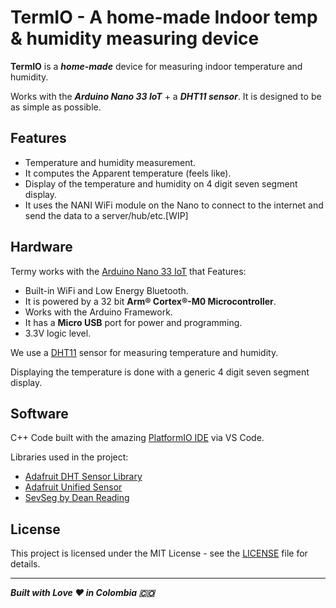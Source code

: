 # TermIO - A home-made Indoor temp & humidity measuring device

**TermIO** is a ***home-made*** device for measuring indoor temperature and humidity.

Works with the ***Arduino Nano 33 IoT*** + a ***DHT11 sensor***. It is designed to be as simple as possible.

## Features

-   Temperature and humidity measurement.
-   It computes the Apparent temperature (feels like).
-   Display of the temperature and humidity on 4 digit seven segment display.
-   It uses the NANI WiFi module on the Nano to connect to the internet and send the data to a server/hub/etc.[WIP]

## Hardware

Termy works with the [Arduino Nano 33 IoT](https://store-usa.arduino.cc/products/arduino-nano-33-iot) that Features:
* Built-in WiFi and Low Energy Bluetooth. 
* It is powered by a 32 bit **Arm® Cortex®-M0 Microcontroller**.
* Works with the Arduino Framework.
* It has a **Micro USB** port for power and programming.
* 3.3V logic level.

We use a [DHT11](https://www.adafruit.com/product/386) sensor for measuring temperature and humidity.

Displaying the temperature is done with a generic 4 digit seven segment display.

## Software

C++ Code built with the amazing [PlatformIO IDE](https://platformio.org/) via VS Code.

Libraries used in the project:

* [Adafruit DHT Sensor Library](https://registry.platformio.org/libraries/adafruit/DHT%20sensor%20library)
* [Adafruit Unified Sensor](https://registry.platformio.org/libraries/adafruit/Adafruit%20Unified%20Sensor)
* [SevSeg by Dean Reading](https://registry.platformio.org/libraries/Dean%20Reading/SevSeg)

## License

This project is licensed under the MIT License - see the [LICENSE](LICENSE) file for details.

***

***Built with Love :heart: in Colombia :colombia:***
